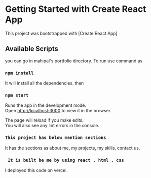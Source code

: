 # Getting Started with Create React App

This project was bootstrapped with [Create React App]

## Available Scripts

you can go in mahipal's portfolio directory.
 To run use command as
 ### `npm install`
 It will install all the dependencies.
 then

### `npm start`

Runs the app in the development mode.\
Open [http://localhost:3000](http://localhost:3000) to view it in the browser.

The page will reload if you make edits.\
You will also see any lint errors in the console.

### `This project has below mention sections`
It has the sections as about me, my projects, my skills, contact us. 
### ` It is built be me by using react , html , css`
I deployed this code on vercel.






